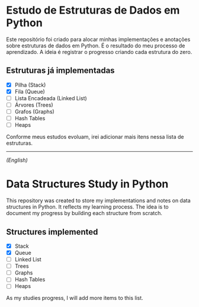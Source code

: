 # Estudo de Estruturas de Dados em Python

Este repositório foi criado para alocar minhas implementações e anotações sobre estruturas de dados em Python. É o resultado do meu processo de aprendizado. A ideia é registrar o progresso criando cada estrutura do zero.

## Estruturas já implementadas

- [X] Pilha (Stack)
- [X] Fila (Queue)
- [ ] Lista Encadeada (Linked List)
- [ ] Árvores (Trees)
- [ ] Grafos (Graphs)
- [ ] Hash Tables
- [ ] Heaps

Conforme meus estudos evoluam, irei adicionar mais itens nessa lista de estruturas.

---

*(English)*
# Data Structures Study in Python

This repository was created to store my implementations and notes on data structures in Python. It reflects my learning process. The idea is to document my progress by building each structure from scratch.

## Structures implemented

- [X] Stack
- [X] Queue
- [ ] Linked List
- [ ] Trees
- [ ] Graphs
- [ ] Hash Tables
- [ ] Heaps

As my studies progress, I will add more items to this list.
